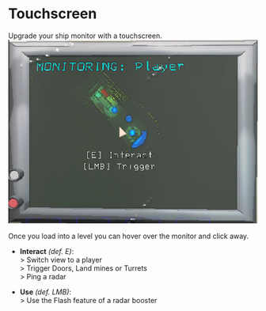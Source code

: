 # Touchscreen
Upgrade your ship monitor with a touchscreen.
![](https://raw.githubusercontent.com/TheDeadSnake/LC-Touchscreen/master/images/MonitorHover.png)

Once you load into a level you can hover over the monitor and click away.
* <b>Interact</b> <i>(def. E)</i>:<br>
 \> Switch view to a player<br>
 \> Trigger Doors, Land mines or Turrets<br>
 \> Ping a radar

* <b>Use</b> <i>(def. LMB)</i>:<br>
 \> Use the Flash feature of a radar booster

